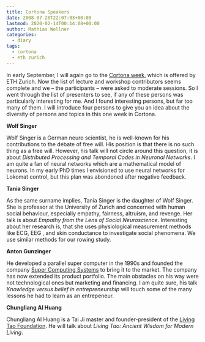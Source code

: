 ```yaml
---
title: Cortona Speakers
date: 2008-07-20T22:07:03+00:00
lastmod: 2020-02-14T00:14:08+00:00
author: Mathias Wellner
categories:
  - diary
tags:
  - cortona
  - eth zurich
---
```

In early September, I will again go to the [Cortona week](http://www.cortona.ethz.ch), which is offered by ETH Zurich. Now the list of lecture and workshop contributors seems complete and we &ndash; the participants &ndash; were asked to moderate sessions. So I went through the list of presenters to see, if any of these persons was particularly interesting for me. And I found interesting persons, but far too many of them. I will introduce four persons to give you an idea about the diversity of persons and topics in this one week in Cortona.

**Wolf Singer**

Wolf Singer is a German neuro scientist, he is well-known for his contributions to the debate of free will. His position is that there is no such thing as a free will. However, his talk will not circle around this question, it is about _Distributed Processing and Temporal Codes in Neuronal Networks_. I am quite a fan of neural networks which are a mathematical model of neurons. In my early PhD times I envisioned to use neural networks for Lokomat control, but this plan was abondoned after negative feedback.

**Tania Singer**

As the same surname implies, Tania Singer is the daughter of Wolf Singer. She is professor at the University of Zurich and concerned with human social behaviour, especially empathy, fairness, altruism, and revenge. Her talk is about _Empathy from the Lens of Social Neuroscience_. Interesting about her research is, that she uses physiological measurement methods like ECG, EEG , and skin conductance to investigate social phenomena. We use similar methods for our rowing study.

**Anton Gunzinger**

He developed a parallel super computer in the 1990s and founded the company [Super Computing Systems](http://www.scs.ch/) to bring it to the market. The company has now extended its product portfolio. The main obstacles on his way were not technological ones but marketing and financing. I am quite sure, his talk _Knowledge versus belief in entrepreneurship_ will touch some of the many lessons he had to learn as an entrepeneur.

**Chungliang Al Huang**

Chungliang Al Huang is a Tai Ji master and founder-president of the [Living Tao Foundation](http://www.livingtao.org/). He will talk about _Living Tao: Ancient Wisdom for Modern Living_.